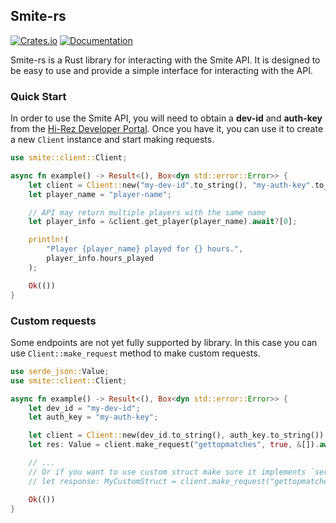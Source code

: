 ## Smite-rs 
[![Crates.io](https://img.shields.io/crates/v/smite.svg)](https://crates.io/crates/smite-rs)
[![Documentation](https://docs.rs/smite/badge.svg)](https://docs.rs/smite-rs)

Smite-rs is a Rust library for interacting with the Smite API. It is designed to be easy to use and provide a simple interface for interacting with the API.

### Quick Start

In order to use the Smite API, you will need to obtain a **dev-id** and **auth-key** from the [Hi-Rez Developer Portal](https://fs12.formsite.com/HiRez/form48/secure_index.html). Once you have it, you can use it to create a new `Client` instance and start making requests.

```rust
use smite::client::Client;

async fn example() -> Result<(), Box<dyn std::error::Error>> {
    let client = Client::new("my-dev-id".to_string(), "my-auth-key".to_string());
    let player_name = "player-name";

    // API may return multiple players with the same name
    let player_info = &client.get_player(player_name).await?[0];

    println!(
        "Player {player_name} played for {} hours.",
        player_info.hours_played
    );

    Ok(())
}
```

### Custom requests

Some endpoints are not yet fully supported by library.
In this case you can use `Client::make_request` method to make custom requests.

```rust 
use serde_json::Value;
use smite::client::Client;

async fn example() -> Result<(), Box<dyn std::error::Error>> {
    let dev_id = "my-dev-id";
    let auth_key = "my-auth-key";

    let client = Client::new(dev_id.to_string(), auth_key.to_string());
    let res: Value = client.make_request("gettopmatches", true, &[]).await?;

    // ...
    // Or if you want to use custom struct make sure it implements `serde_json::Deserialize`
    // let response: MyCustomStruct = client.make_request("gettopmatches", true, &[]).await?;

    Ok(())
}
```

